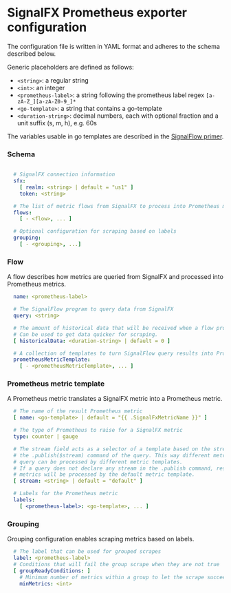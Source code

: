 # SignalFX Prometheus exporter configuration

The configuration file is written in YAML format and adheres to the schema described below.

Generic placeholders are defined as follows:

* `<string>`: a regular string
* `<int>`: an integer
* `<prometheus-label>`: a string following the prometheus label regex `[a-zA-Z_][a-zA-Z0-9_]*`
* `<go-template>`: a string that contains a go-template
* `<duration-string>`: decimal numbers, each with optional fraction and a unit suffix (s, m, h), e.g. 60s

The variables usable in go templates are described in the [SignalFlow primer](signalflow.md).

### Schema
```yml

  # SignalFX connection information
  sfx:
    [ realm: <string> | default = "us1" ]
    token: <string>

  # The list of metric flows from SignalFX to process into Prometheus metrics
  flows:
    [ - <flow>, ... ]

  # Optional configuration for scraping based on labels
  grouping:
    [ - <grouping>, ...]
```

### Flow
A flow describes how metrics are queried from SignalFX and processed into Prometheus metrics.

```yml
  name: <prometheus-label>

  # The SignalFlow program to query data from SignalFX
  query: <string>

  # The amount of historical data that will be received when a flow program starts.
  # Can be used to get data quicker for scraping.
  [ historicalData: <duration-string> | default = 0 ]

  # A collection of templates to turn SignalFlow query results into Prometheus metrics
  prometheusMetricTemplate:
    [ - <prometheusMetricTemplate>, ... ]
```

### Prometheus metric template
A Prometheus metric translates a SignalFX metric into a Prometheus metric.

```yml
  # The name of the result Prometheus metric
  [ name: <go-template> | default = "{{ .SignalFxMetricName }}" ]

  # The type of Prometheus to raise for a SignalFX metric
  type: counter | gauge

  # The stream field acts as a selector of a template based on the stream label used in
  # the .publish($stream) command of the query. This way different metric streams from the
  # query can be processed by different metric templates.
  # If a query does not declare any stream in the .publish command, resulting SignalFX
  # metrics will be processed by the default metric template.
  [ stream: <string> | default = "default" ]

  # Labels for the Prometheus metric
  labels:
    [ <prometheus-label>: <go-template>, ... ]
```

### Grouping
Grouping configuration enables scraping metrics based on labels.

```yml
  # The label that can be used for grouped scrapes
  label: <prometheus-label>
  # Conditions that will fail the group scrape when they are not true
  [ groupReadyConditions: ]
    # Minimum number of metrics within a group to let the scrape succeed
    minMetrics: <int>
```
